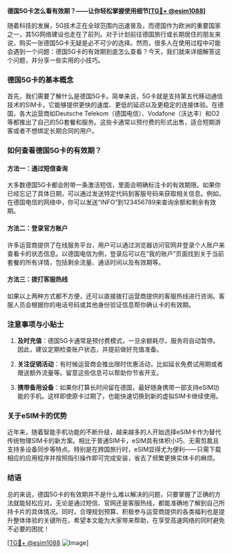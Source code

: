 **德国5G卡怎么看有效期？——让你轻松掌握使用细节[[TG💪+ @esim1088](https://t.me/s/esim1088)]**

随着科技的发展，5G技术正在全球范围内迅速普及，而德国作为欧洲的重要国家之一，其5G网络建设也走在了前列。对于计划前往德国旅行或长期居住的朋友来说，购买一张德国5G卡无疑是必不可少的选择。然而，很多人在使用过程中可能会遇到一个问题：德国5G卡的有效期到底怎么查看？今天，我们就来详细解答这个问题，并分享一些实用的小技巧。

### 德国5G卡的基本概念

首先，我们需要了解什么是德国5G卡。简单来说，5G卡就是支持第五代移动通信技术的SIM卡，它能够提供更快的速度、更低的延迟以及更稳定的连接体验。在德国，各大运营商如Deutsche Telekom（德国电信）、Vodafone（沃达丰）和O2等都推出了自己的5G套餐和服务。这些卡通常以预付费的形式出售，适合短期游客或者不想绑定长期合同的用户。

### 如何查看德国5G卡的有效期？

#### 方法一：通过短信查询
大多数德国5G卡都会附带一条激活短信，里面会明确标注卡的有效期限。如果你已经忘记了具体日期，可以通过发送特定代码到客服号码来获取相关信息。例如，在德国电信的网络中，你可以发送“INFO”到123456789来查询余额和剩余有效期。

#### 方法二：登录官方账户
许多运营商提供了在线服务平台，用户可以通过浏览器访问官网并登录个人账户来查看卡的状态信息。以德国电信为例，登录后可以在“我的账户”页面找到关于当前套餐的所有详情，包括剩余流量、通话时间以及有效期等。

#### 方法三：拨打客服热线
如果以上两种方式都不方便，还可以直接拨打运营商提供的客服热线进行咨询。客服人员会根据你的电话号码或其他身份验证信息帮你确认卡的有效期。

### 注意事项与小贴士

1. **及时充值**：德国5G卡通常是预付费模式，一旦余额耗尽，服务将自动暂停。因此，建议定期检查账户状态，并提前做好充值准备。
   
2. **关注促销活动**：有时候运营商会推出限时优惠活动，比如延长免费试用期或者赠送额外流量等。留意这些信息可以帮助你节省开支。

3. **携带备用设备**：如果你打算长时间留在德国，最好随身携带一部支持eSIM功能的手机。这样即使原卡过期了，也能快速切换到新的虚拟SIM卡继续使用。

### 关于eSIM卡的优势

近年来，随着智能手机功能的不断升级，越来越多的人开始选择eSIM卡作为替代传统物理SIM卡的新方案。相比于普通SIM卡，eSIM具有体积小巧、无需剪裁且支持多设备同步等特点。特别是在跨国旅行时，eSIM显得尤为便利——只需下载相应的应用程序并按照指引操作即可完成安装，省去了频繁更换实体卡的麻烦。

### 结语

总的来说，德国5G卡的有效期并不是什么难以解决的问题，只要掌握了正确的方法就能轻松应对。无论是通过短信、官网还是客服热线，都能准确地了解到自己所持卡片的具体情况。同时，合理规划预算、积极参与运营商提供的各类福利也是提升整体体验的关键所在。希望本文能为大家带来帮助，在享受高速网络的同时避免不必要的困扰！

[[TG💪+ @esim1088](https://t.me/s/esim1088) ![Image](https://i.postimg.cc/4NQfJmqS/Snipaste-2025-05-13-00-14-12.png)]